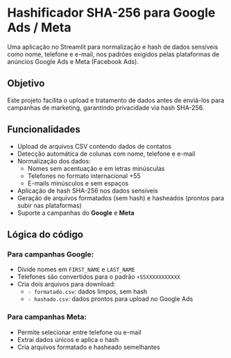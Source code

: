# Hashificador SHA-256 para Google Ads / Meta
Uma aplicação no Streamlit para normalização e hash de dados sensíveis como nome, telefone e e-mail, nos padrões exigidos pelas plataformas de anúncios Google Ads e Meta (Facebook Ads).

## Objetivo
Este projeto facilita o upload e tratamento de dados antes de enviá-los para campanhas de marketing, garantindo privacidade via hash SHA-256.

## Funcionalidades

- Upload de arquivos CSV contendo dados de contatos
- Detecção automática de colunas com nome, telefone e e-mail
- Normalização dos dados:
  - Nomes sem acentuação e em letras minúsculas
  - Telefones no formato internacional +55
  - E-mails minúsculos e sem espaços
- Aplicação de hash SHA-256 nos dados sensíveis
- Geração de arquivos formatados (sem hash) e hasheados (prontos para subir nas plataformas)
- Suporte a campanhas do **Google** e **Meta**

## Lógica do código

### Para campanhas Google:
- Divide nomes em `FIRST_NAME` e `LAST_NAME`
- Telefones são convertidos para o padrão `+55XXXXXXXXXXX`
- Cria dois arquivos para download:
  - `- formatado.csv`: dados limpos, sem hash
  - `- hashado.csv`: dados prontos para upload no Google Ads

### Para campanhas Meta:
- Permite selecionar entre telefone ou e-mail
- Extrai dados únicos e aplica o hash
- Cria arquivos formatado e hasheado semelhantes


